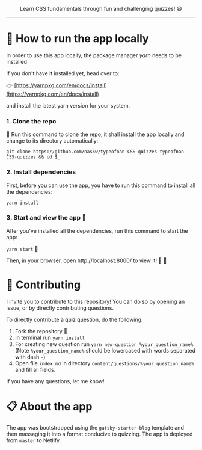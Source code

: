 <div align="center">

Learn CSS fundamentals through fun and challenging quizzes! :smiley:

</div>

<hr />

# :rocket: How to run the app locally

In order to use this app locally, the package manager _yarn_ needs to be installed

If you don't have it installed yet, head over to:

:point_right: [https://yarnpkg.com/en/docs/install](https://yarnpkg.com/en/docs/install)

and install the latest yarn version for your system.

### 1. Clone the repo

:horse_racing: Run this command to clone the repo, it shall install the app locally and change to its directory automatically:

`git clone https://github.com/nas5w/typeofnan-CSS-quizzes typeofnan-CSS-quizzes && cd $_`

### 2. Install dependencies

First, before you can use the app, you have to run this command to install all the dependencies:

`yarn install`

### 3. Start and view the app :eyes:

After you've installed all the dependencies, run this command to start the app:

`yarn start` :horse_racing:

Then, in your browser, open http://localhost:8000/ to view it! :tada: :tada:

# :construction: Contributing

I invite you to contribute to this repository! You can do so by opening an issue, or by directly contributing questions.

To directly contribute a quiz question, do the following:

1. Fork the repository :fork_and_knife:
2. In terminal run `yarn install`
3. For creating new question run `yarn new-question %your_question_name%`
(Note `%your_question_name%` should be lowercased with words separated with dash `-`)
4. Open file `index.md` in directory `content/questions/%your_question_name%` and fill all fields.

If you have any questions, let me know!  

# :clipboard: About the app

The app was bootstrapped using the `gatsby-starter-blog` template and then massaging it into a format conducive to quizzing. The app is deployed from `master` to Netlify.
